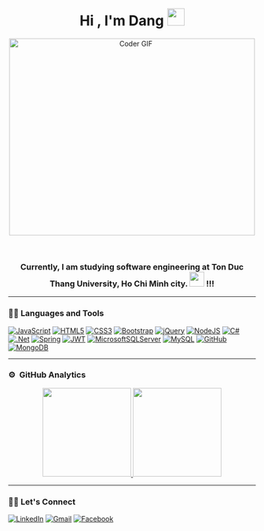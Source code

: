 <h1 align="center">Hi , I'm Dang <img src="https://media.giphy.com/media/hvRJCLFzcasrR4ia7z/giphy.gif" width="35"></h1>

<p align="center">
 <img src="https://media.giphy.com/media/SWoSkN6DxTszqIKEqv/giphy.gif" alt="Coder GIF" width="500" height="400">
</p>

<br />

<h3 align="center">Currently, I am studying software engineering at Ton Duc Thang University, Ho Chi Minh city. <img src="https://media.giphy.com/media/WUlplcMpOCEmTGBtBW/giphy.gif" width="30"> !!!</h3>

<hr />

### 👨‍💻 Languages and Tools


[![JavaScript](https://img.shields.io/badge/javascript-%23323330.svg?style=for-the-badge&logo=javascript&logoColor=%23F7DF1E)](https://github.com/haidang9b) 
[![HTML5](https://img.shields.io/badge/html5-%23E34F26.svg?style=for-the-badge&logo=html5&logoColor=white)](https://github.com/haidang9b) 
[![CSS3](https://img.shields.io/badge/css3-%231572B6.svg?style=for-the-badge&logo=css3&logoColor=white)](https://github.com/haidang9b) 
[![Bootstrap](https://img.shields.io/badge/bootstrap-%23563D7C.svg?style=for-the-badge&logo=bootstrap&logoColor=white)](https://github.com/haidang9b) 
[![jQuery](https://img.shields.io/badge/jquery-%230769AD.svg?style=for-the-badge&logo=jquery&logoColor=white)](https://github.com/haidang9b) 
[![NodeJS](https://img.shields.io/badge/node.js-6DA55F?style=for-the-badge&logo=node.js&logoColor=white)](https://github.com/haidang9b) 
[![C#](https://img.shields.io/badge/c%23-%23239120.svg?style=for-the-badge&logo=c-sharp&logoColor=white)](https://gitlab.com/haidang9b)
[![.Net](https://img.shields.io/badge/.NET-5C2D91?style=for-the-badge&logo=.net&logoColor=white)](https://gitlab.com/haidang9b)
[![Spring](https://img.shields.io/badge/spring-%236DB33F.svg?style=for-the-badge&logo=spring&logoColor=white)](https://gitlab.com/haidang9b)
[![JWT](https://img.shields.io/badge/JWT-black?style=for-the-badge&logo=JSON%20web%20tokens)](https://github.com/haidang9b)
[![MicrosoftSQLServer](https://img.shields.io/badge/Microsoft%20SQL%20Sever-CC2927?style=for-the-badge&logo=microsoft%20sql%20server&logoColor=white)](https://github.com/haidang9b)
[![MySQL](https://img.shields.io/badge/mysql-%2300f.svg?style=for-the-badge&logo=mysql&logoColor=white)](https://github.com/haidang9b)
[![GitHub](https://img.shields.io/badge/github-%23121011.svg?style=for-the-badge&logo=github&logoColor=white)](https://github.com/haidang9b) 
[![MongoDB](https://img.shields.io/badge/MongoDB-%234ea94b.svg?style=for-the-badge&logo=mongodb&logoColor=white)](https://gitlab.com/haidang9b) 

<hr />

### ⚙️ &nbsp;GitHub Analytics
<p align="center">
<a href="https://github.com/haidang9b">
  <img height="180em" src="https://github-readme-stats-eight-theta.vercel.app/api?username=haidang9b&show_icons=true&theme=algolia&include_all_commits=true&count_private=true"/>
  <img height="180em" src="https://github-readme-stats-eight-theta.vercel.app/api/top-langs/?username=haidang9b&layout=compact&langs_count=8&theme=algolia"/>
</a>
</p>
<hr />

### 🙋‍♀️ Let's Connect

[![LinkedIn](https://img.shields.io/badge/linkedin-%230077B5.svg?style=for-the-badge&logo=linkedin&logoColor=white)](https://www.linkedin.com/in/dang-phan-651a53184/)
[![Gmail](https://img.shields.io/badge/Gmail-D14836?style=for-the-badge&logo=gmail&logoColor=white&link=mailto:phanhaidanghq@gmail.com)](mailto:phanhaidang@gmail.com)
[![Facebook](https://img.shields.io/badge/Facebook-%231877F2.svg?style=for-the-badge&logo=Facebook&logoColor=white)](https://www.facebook.com/100006348301213)
